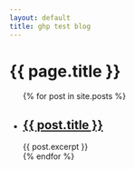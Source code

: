 ```yaml
---
layout: default
title: ghp test blog
---
```

<h1>{{ page.title }}</h1>

<ul class="posts">
  {% for post in site.posts %}
    <li>
      <h2><a href="{{ post.url }}">{{ post.title }}</a></h2>
      {{ post.excerpt }}
    </li>
  {% endfor %}
</ul>